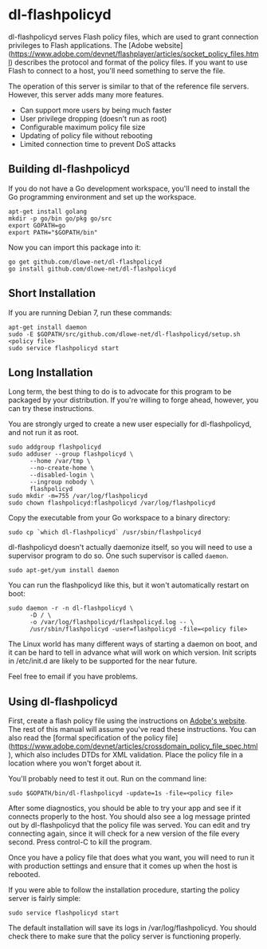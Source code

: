 dl-flashpolicyd
===============

dl-flashpolicyd serves Flash policy files, which are used to grant
connection privileges to Flash applications.  The [Adobe website] (https://www.adobe.com/devnet/flashplayer/articles/socket_policy_files.html)
describes the protocol and format of the policy files.  If you want to use Flash
to connect to a host, you'll need something to serve the file.

The operation of this server is similar to that of the reference file
servers.  However, this server adds many more features.

* Can support more users by being much faster
* User privilege dropping (doesn't run as root)
* Configurable maximum policy file size
* Updating of policy file without rebooting
* Limited connection time to prevent DoS attacks

Building dl-flashpolicyd
------------------------

If you do not have a Go development workspace, you'll need to install
the Go programming environment and set up the workspace.

    apt-get install golang
    mkdir -p go/bin go/pkg go/src
    export GOPATH=go
    export PATH="$GOPATH/bin"

Now you can import this package into it:

    go get github.com/dlowe-net/dl-flashpolicyd
    go install github.com/dlowe-net/dl-flashpolicyd

Short Installation
------------------

If you are running Debian 7, run these commands:

    apt-get install daemon
    sudo -E $GOPATH/src/github.com/dlowe-net/dl-flashpolicyd/setup.sh <policy file>
    sudo service flashpolicyd start

Long Installation
-----------------

Long term, the best thing to do is to advocate for this program to be
packaged by your distribution.  If you're willing to forge ahead,
however, you can try these instructions.

You are strongly urged to create a new user especially for
dl-flashpolicyd, and not run it as root.

    sudo addgroup flashpolicyd
    sudo adduser --group flashpolicyd \
          --home /var/tmp \
          --no-create-home \
          --disabled-login \
          --ingroup nobody \
          flashpolicyd
    sudo mkdir -m=755 /var/log/flashpolicyd
    sudo chown flashpolicyd:flashpolicyd /var/log/flashpolicyd

Copy the executable from your Go workspace to a binary directory:

    sudo cp `which dl-flashpolicyd` /usr/sbin/flashpolicyd

dl-flashpolicyd doesn't actually daemonize itself, so you will need to
use a supervisor program to do so.  One such supervisor is called `daemon`.

    sudo apt-get/yum install daemon

You can run the flashpolicyd like this, but it won't automatically
restart on boot:

    sudo daemon -r -n dl-flashpolicyd \
          -D / \
          -o /var/log/flashpolicyd/flashpolicyd.log -- \
          /usr/sbin/flashpolicyd -user=flashpolicyd -file=<policy file>

The Linux world has many different ways of starting a daemon on boot,
and it can be hard to tell in advance what will work on which version.
Init scripts in /etc/init.d are likely to be supported for the near
future.

Feel free to email if you have problems.

Using dl-flashpolicyd
---------------------

First, create a flash policy file using the instructions on [Adobe's
website](https://www.adobe.com/devnet/flashplayer/articles/socket_policy_files.html).
The rest of this manual will assume you've read these instructions.
You can also read the [formal specification of the policy file]
(https://www.adobe.com/devnet/articles/crossdomain_policy_file_spec.html),
which also includes DTDs for XML validation.
Place the policy file in a location where you won't forget about it.

You'll probably need to test it out.  Run on the command line:

    sudo $GOPATH/bin/dl-flashpolicyd -update=1s -file=<policy file>

After some diagnostics, you should be able to try your app and see if
it connects properly to the host.  You should also see a log message
printed out by dl-flashpolicyd that the policy file was served.  You
can edit and try connecting again, since it will check for a new
version of the file every second.  Press control-C to kill the
program.

Once you have a policy file that does what you want, you will need to
run it with production settings and ensure that it comes up when the
host is rebooted.

If you were able to follow the installation procedure, starting the
policy server is fairly simple:

    sudo service flashpolicyd start

The default installation will save its logs in /var/log/flashpolicyd.
You should check there to make sure that the policy server is
functioning properly.
